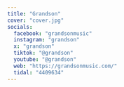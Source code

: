 ```yaml
---
title: "Grandson"
cover: "cover.jpg"
socials:
  facebook: "grandsonmusic"
  instagram: "grandson"
  x: "grandson"
  tiktok: "@grandson"
  youtube: "@grandson"
  web: "https://grandsonmusic.com/"
  tidal: "4409634"
---
```



